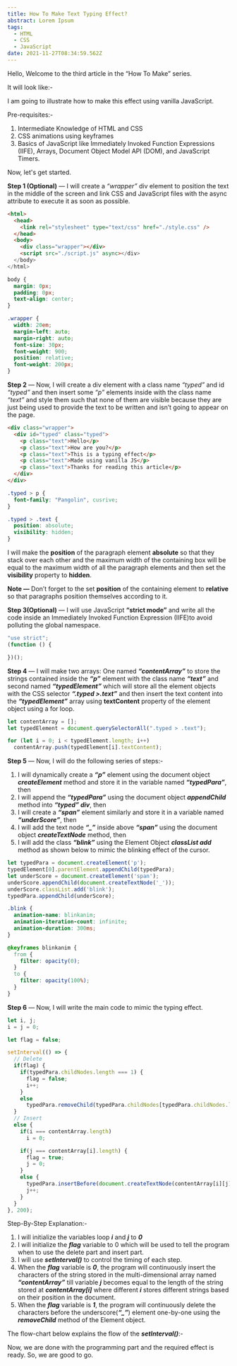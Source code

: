 ```yaml
---
title: How To Make Text Typing Effect?
abstract: Lorem Ipsum
tags:
  - HTML
  - CSS
  - JavaScript
date: 2021-11-27T08:34:59.562Z
---
```


Hello, Welcome to the third article in the “How To Make” series.

It will look like:-

I am going to illustrate how to make this effect using vanilla JavaScript.

Pre-requisites:-

1. Intermediate Knowledge of HTML and CSS
2. CSS animations using keyframes
3. Basics of JavaScript like Immediately Invoked Function Expressions (IIFE), Arrays, Document Object Model API (DOM), and JavaScript Timers.

Now, let's get started.

**Step 1 (Optional)** — I will create a _“wrapper”_ div element to position the text in the middle of the screen and link CSS and JavaScript files with the async attribute to execute it as soon as possible.

```html
<html>
  <head>
    <link rel="stylesheet" type="text/css" href="./style.css" />
  </head>
  <body>
    <div class="wrapper"></div>
    <script src="./script.js" async></div>
  </body>
</html>
```

```css
body {
  margin: 0px;
  padding: 0px;
  text-align: center;
}

.wrapper {
  width: 20em;
  margin-left: auto;
  margin-right: auto;
  font-size: 30px;
  font-weight: 900;
  position: relative;
  font-weight: 200px;
}
```

**Step 2** — Now, I will create a div element with a class name _“typed”_ and id _“typed”_ and then insert some _“p”_ elements inside with the class name _“text”_ and style them such that none of them are visible because they are just being used to provide the text to be written and isn’t going to appear on the page.

```html
<div class="wrapper">
  <div id="typed" class="typed">
    <p class="text">Hello</p>
    <p class="text">How are you?</p>
    <p class="text">This is a typing effect</p>
    <p class="text">Made using vanilla JS</p>
    <p class="text">Thanks for reading this article</p>
  </div>
</div>
```

```css
.typed > p {
  font-family: "Pangolin", cusrive;
}

.typed > .text {
  position: absolute;
  visibility: hidden;
}
```

I will make the **position** of the paragraph element **absolute** so that they stack over each other and the maximum width of the containing box will be equal to the maximum width of all the paragraph elements and then set the **visibility** property to **hidden**.

**Note —** Don’t forget to the set **position** of the containing element to **relative** so that paragraphs position themselves according to it.

**Step 3(Optional)** — I will use JavaScript **“strict mode”** and write all the code inside an Immediately Invoked Function Expression (IIFE)to avoid polluting the global namespace.


```js
"use strict";
(function () {

})();
```

**Step 4** — I will make two arrays: One named **_“contentArray”_** to store the strings contained inside the **_“p”_** element with the class name **_“text”_** and second named **_“typedElement”_** which will store all the element objects with the CSS selector **_“.typed >.text”_** and then insert the text content into the **_“typedElement”_** array using **textContent** property of the element object using a for loop.

```js
let contentArray = [];
let typedElement = document.querySelectorAll(".typed > .text");

for (let i = 0; i < typedElement.length; i++)
  contentArray.push(typedElement[i].textContent);
```

**Step 5** — Now, I will do the following series of steps:-

1. I will dynamically create a ***“p”*** element using the document object ***createElement*** method and store it in the variable named ***“typedPara”***, then
2. I will append the ***“typedPara”*** using the document object ***appendChild*** method into ***“typed” div***, then
3. I will create a ***“span”*** element similarly and store it in a variable named ***“underScore”***, then
4. I will add the text node ***“_”*** inside above ***“span”*** using the document object ***createTextNode*** method, then
5. I will add the class ***“blink”*** using the Element Object ***classList add*** method as shown below to mimic the blinking effect of the cursor.

```js
let typedPara = document.createElement('p');
typedElement[0].parentElement.appendChild(typedPara);
let underScore = document.createElement('span');
underScore.appendChild(document.createTextNode('_'));
underScore.classList.add('blink');
typedPara.appendChild(underScore);
```

```css
.blink {
  animation-name: blinkanim;
  animation-iteration-count: infinite;
  animation-duration: 300ms;
}

@keyframes blinkanim {
  from {
    filter: opacity(0);
  }
  to {
    filter: opacity(100%);
  }
}
```

**Step 6** — Now, I will write the main code to mimic the typing effect.


```js
let i, j;
i = j = 0;

let flag = false;

setInterval(() => {
  // Delete
  if(flag) {
    if(typedPara.childNodes.length === 1) {
      flag = false;
      i++; 
    }
    else 
      typedPara.removeChild(typedPara.childNodes[typedPara.childNodes.length - 2]);
  }
  // Insert
  else {
    if(i === contentArray.length)
      i = 0;

    if(j === contentArray[i].length) {
      flag = true;
      j = 0;
    }
    else {
      typedPara.insertBefore(document.createTextNode(contentArray[i][j]), underScore);
      j++;
    }
  }
}, 200);
```

Step-By-Step Explanation:-
1. I will initialize the variables loop ***i*** and ***j*** to ***0***
2. I will initialize the ***flag*** variable to 0 which will be used to tell the program when to use the delete part and insert part.
3. I will use ***setInterval()*** to control the timing of each step.
4. When the ***flag*** variable is ***0***, the program will continuously insert the characters of the string stored in the multi-dimensional array named ***“contentArray”*** till variable ***j*** becomes equal to the length of the string stored at ***contentArray[i]*** where different ***i*** stores different strings based on their position in the document.
5. When the ***flag*** variable is ***1***, the program will continuously delete the characters before the underscore(***“_”***) element one-by-one using the ***removeChild*** method of the Element object.

The flow-chart below explains the flow of the ***setInterval()***:-

Now, we are done with the programming part and the required effect is ready. So, we are good to go.
